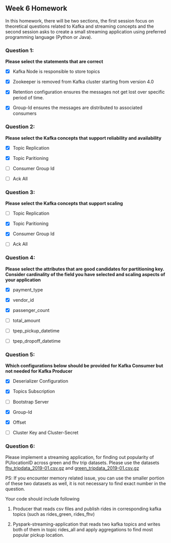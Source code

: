 ## Week 6 Homework

In this homework, there will be two sections, the first session focus on theoretical questions related to Kafka and streaming concepts and the second session asks to create a small streaming application using preferred programming language (Python or Java).

### Question 1:

**Please select the statements that are correct**
- [x] Kafka Node is responsible to store topics
- [x] Zookeeper is removed from Kafka cluster starting from version 4.0
- [x] Retention configuration ensures the messages not get lost over specific period of time.
- [x] Group-Id ensures the messages are distributed to associated consumers


### Question 2:

**Please select the Kafka concepts that support reliability and availability**

- [x] Topic Replication
- [x] Topic Paritioning
- [ ] Consumer Group Id
- [ ] Ack All


### Question 3:

**Please select the Kafka concepts that support scaling**

- [ ] Topic Replication
- [x] Topic Paritioning
- [x] Consumer Group Id
- [ ] Ack All


### Question 4:

**Please select the attributes that are good candidates for partitioning key.
Consider cardinality of the field you have selected and scaling aspects of your application**

- [x] payment_type
- [x] vendor_id
- [x] passenger_count
- [ ] total_amount
- [ ] tpep_pickup_datetime
- [ ] tpep_dropoff_datetime


### Question 5:

**Which configurations below should be provided for Kafka Consumer but not needed for Kafka Producer**

- [x] Deserializer Configuration
- [x] Topics Subscription
- [ ] Bootstrap Server
- [x] Group-Id
- [x] Offset
- [ ] Cluster Key and Cluster-Secret


### Question 6:

Please implement a streaming application, for finding out popularity of PUlocationID across green and fhv trip datasets.
Please use the datasets [fhv_tripdata_2019-01.csv.gz](https://github.com/DataTalksClub/nyc-tlc-data/releases/tag/fhv)
and [green_tripdata_2019-01.csv.gz](https://github.com/DataTalksClub/nyc-tlc-data/releases/tag/green)

PS: If you encounter memory related issue, you can use the smaller portion of these two datasets as well, it is not necessary to find exact number in the  question.

Your code should include following

1. Producer that reads csv files and publish rides in corresponding kafka topics (such as rides_green, rides_fhv)

2. Pyspark-streaming-application that reads two kafka topics
   and writes both of them in topic rides_all and apply aggregations to find most popular pickup location.

